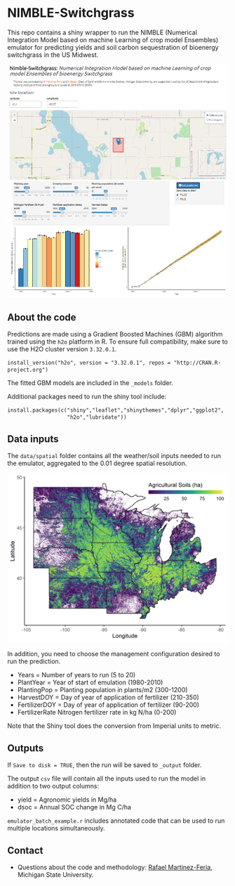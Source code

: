 # NIMBLE-Switchgrass 
This repo contains a shiny wrapper to run the NIMBLE (Numerical Integration Model based on machine Learning of crop model Ensembles) emulator for predicting yields and soil carbon sequestration of bioenergy switchgrass in the US Midwest.

![](tool.png)

## About the code 

Predictions are made using a  Gradient Boosted Machines (GBM) algorithm trained using the `h2o` platform in R. To ensure full compatibility, make sure to use the H2O cluster version `3.32.0.1`.

```{r}
install_version("h2o", version = "3.32.0.1", repos = "http://CRAN.R-project.org")
```

The fitted GBM models are included in the `_models` folder. 


Additional packages need to run the shiny tool include:
```{r}
install.packages(c("shiny","leaflet","shinythemes","dplyr","ggplot2",
                   "h2o","lubridate"))
```


## Data inputs

The `data/spatial` folder contains all the weather/soil inputs needed to run the emulator, aggregated to the 0.01 degree spatial resolution. 

![](coverage.png)

In addition, you need to choose the management configuration desired to run the prediction.  

* Years = Number of years to run (5 to 20) 
* PlantYear = Year of start of emulation (1980-2010)
* PlantingPop = Planting population in plants/m2 (300-1200)
* HarvestDOY = Day of year of application of fertilizer (210-350)
* FertilizerDOY = Day of year of application of fertilizer (90-200)
* FertilizerRate Nitrogen fertilizer rate in kg N/ha (0-200)

Note that the Shiny tool does the conversion from Imperial units to metric. 

## Outputs

If `Save to disk = TRUE`, then the run will be saved to `_output` folder.

The output `csv` file will contain all the inputs used to run the model in addition to two output columns:

* yield = Agronomic yields in Mg/ha
* dsoc = Annual SOC change in Mg C/ha

`emulator_batch_example.r` includes annotated code that can be used to run multiple locations simultaneously. 

## Contact

* Questions about the code and methodology: [Rafael Martinez-Feria](mailto:mart2225@msu.edu), Michigan State University. 